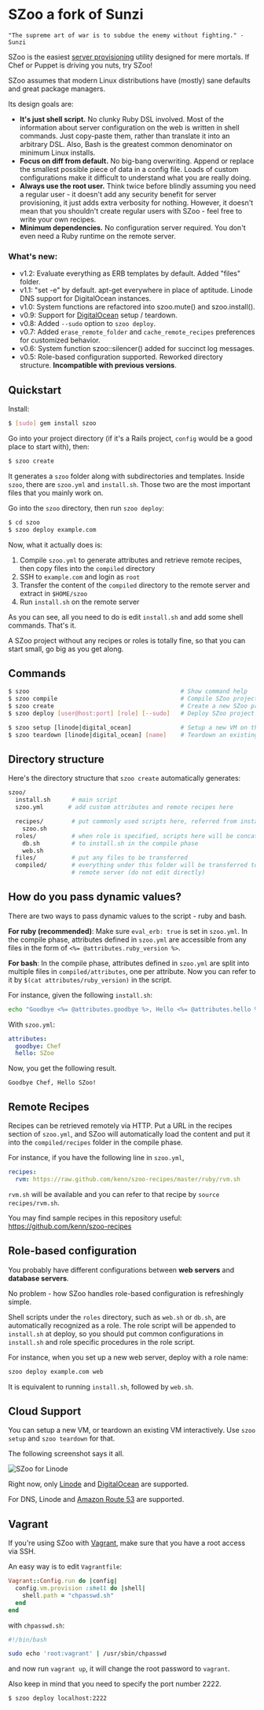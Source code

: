 SZoo a fork of Sunzi
====================

```
"The supreme art of war is to subdue the enemy without fighting." - Sunzi
```

SZoo is the easiest [server provisioning](http://en.wikipedia.org/wiki/Provisioning#Server_provisioning) utility designed for mere mortals. If Chef or Puppet is driving you nuts, try SZoo!

SZoo assumes that modern Linux distributions have (mostly) sane defaults and great package managers.

Its design goals are:

* **It's just shell script.** No clunky Ruby DSL involved. Most of the information about server configuration on the web is written in shell commands. Just copy-paste them, rather than translate it into an arbitrary DSL. Also, Bash is the greatest common denominator on minimum Linux installs.
* **Focus on diff from default.** No big-bang overwriting. Append or replace the smallest possible piece of data in a config file. Loads of custom configurations make it difficult to understand what you are really doing.
* **Always use the root user.** Think twice before blindly assuming you need a regular user - it doesn't add any security benefit for server provisioning, it just adds extra verbosity for nothing. However, it doesn't mean that you shouldn't create regular users with SZoo - feel free to write your own recipes.
* **Minimum dependencies.** No configuration server required. You don't even need a Ruby runtime on the remote server.

### What's new:

* v1.2: Evaluate everything as ERB templates by default. Added "files" folder.
* v1.1: "set -e" by default. apt-get everywhere in place of aptitude. Linode DNS support for DigitalOcean instances.
* v1.0: System functions are refactored into szoo.mute() and szoo.install().
* v0.9: Support for [DigitalOcean](https://www.digitalocean.com) setup / teardown.
* v0.8: Added `--sudo` option to `szoo deploy`.
* v0.7: Added `erase_remote_folder` and `cache_remote_recipes` preferences for customized behavior.
* v0.6: System function szoo::silencer() added for succinct log messages.
* v0.5: Role-based configuration supported. Reworked directory structure. **Incompatible with previous versions**.

Quickstart
----------

Install:

```bash
$ [sudo] gem install szoo
```

Go into your project directory (if it's a Rails project, `config` would be a good place to start with), then:

```bash
$ szoo create
```

It generates a `szoo` folder along with subdirectories and templates. Inside `szoo`, there are `szoo.yml` and `install.sh`. Those two are the most important files that you mainly work on.

Go into the `szoo` directory, then run `szoo deploy`:

```bash
$ cd szoo
$ szoo deploy example.com
```

Now, what it actually does is:

1. Compile `szoo.yml` to generate attributes and retrieve remote recipes, then copy files into the `compiled` directory
1. SSH to `example.com` and login as `root`
1. Transfer the content of the `compiled` directory to the remote server and extract in `$HOME/szoo`
1. Run `install.sh` on the remote server

As you can see, all you need to do is edit `install.sh` and add some shell commands. That's it.

A SZoo project without any recipes or roles is totally fine, so that you can start small, go big as you get along.

Commands
--------

```bash
$ szoo                                           # Show command help
$ szoo compile                                   # Compile SZoo project
$ szoo create                                    # Create a new SZoo project
$ szoo deploy [user@host:port] [role] [--sudo]   # Deploy SZoo project

$ szoo setup [linode|digital_ocean]              # Setup a new VM on the cloud services
$ szoo teardown [linode|digital_ocean] [name]    # Teardown an existing VM on the cloud services
```

Directory structure
-------------------

Here's the directory structure that `szoo create` automatically generates:

```bash
szoo/
  install.sh      # main script
  szoo.yml       # add custom attributes and remote recipes here

  recipes/        # put commonly used scripts here, referred from install.sh
    szoo.sh
  roles/          # when role is specified, scripts here will be concatenated
    db.sh         # to install.sh in the compile phase
    web.sh
  files/          # put any files to be transferred
  compiled/       # everything under this folder will be transferred to the
                  # remote server (do not edit directly)
```

How do you pass dynamic values?
-------------------------------

There are two ways to pass dynamic values to the script - ruby and bash.

**For ruby (recommended)**: Make sure `eval_erb: true` is set in `szoo.yml`. In the compile phase, attributes defined in `szoo.yml` are accessible from any files in the form of `<%= @attributes.ruby_version %>`.

**For bash**: In the compile phase, attributes defined in `szoo.yml` are split into multiple files in `compiled/attributes`, one per attribute. Now you can refer to it by `$(cat attributes/ruby_version)` in the script.

For instance, given the following `install.sh`:

```bash
echo "Goodbye <%= @attributes.goodbye %>, Hello <%= @attributes.hello %>!"
```

With `szoo.yml`:

```yaml
attributes:
  goodbye: Chef
  hello: SZoo
```

Now, you get the following result.

```
Goodbye Chef, Hello SZoo!
```

Remote Recipes
--------------

Recipes can be retrieved remotely via HTTP. Put a URL in the recipes section of `szoo.yml`, and SZoo will automatically load the content and put it into the `compiled/recipes` folder in the compile phase.

For instance, if you have the following line in `szoo.yml`,

```yaml
recipes:
  rvm: https://raw.github.com/kenn/szoo-recipes/master/ruby/rvm.sh
```

`rvm.sh` will be available and you can refer to that recipe by `source recipes/rvm.sh`.

You may find sample recipes in this repository useful: https://github.com/kenn/szoo-recipes

Role-based configuration
------------------------

You probably have different configurations between **web servers** and **database servers**.

No problem - how SZoo handles role-based configuration is refreshingly simple.

Shell scripts under the `roles` directory, such as `web.sh` or `db.sh`, are automatically recognized as a role. The role script will be appended to `install.sh` at deploy, so you should put common configurations in `install.sh` and role specific procedures in the role script.

For instance, when you set up a new web server, deploy with a role name:

```bash
szoo deploy example.com web
```

It is equivalent to running `install.sh`, followed by `web.sh`.

Cloud Support
-------------

You can setup a new VM, or teardown an existing VM interactively. Use `szoo setup` and `szoo teardown` for that.

The following screenshot says it all.

![SZoo for Linode](http://farm8.staticflickr.com/7210/6783789868_ab89010d5c.jpg)

Right now, only [Linode](http://www.linode.com/) and [DigitalOcean](https://www.digitalocean.com) are supported.

For DNS, Linode and [Amazon Route 53](http://aws.amazon.com/route53/) are supported.

Vagrant
-------

If you're using SZoo with [Vagrant](http://vagrantup.com/), make sure that you have a root access via SSH.

An easy way is to edit `Vagrantfile`:

```ruby
Vagrant::Config.run do |config|
  config.vm.provision :shell do |shell|
    shell.path = "chpasswd.sh"
  end
end
```

with `chpasswd.sh`:

```bash
#!/bin/bash

sudo echo 'root:vagrant' | /usr/sbin/chpasswd
```

and now run `vagrant up`, it will change the root password to `vagrant`.

Also keep in mind that you need to specify the port number 2222.

```bash
$ szoo deploy localhost:2222
```
